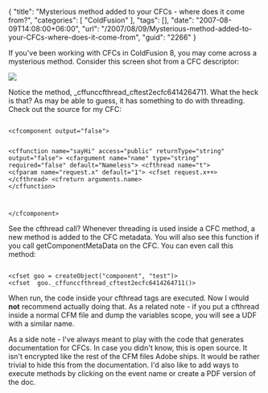 {
	"title": "Mysterious method added to your CFCs - where does it come from?",
	"categories": [
		"ColdFusion"
	],
	"tags": [],
	"date": "2007-08-09T14:08:00+06:00",
	"url": "/2007/08/09/Mysterious-method-added-to-your-CFCs-where-does-it-come-from",
	"guid": "2266"
}

If you've been working with CFCs in ColdFusion 8, you may come across a mysterious method. Consider this screen shot from a CFC descriptor:

<img src="http://www.raymondcamden.com/images/Picture%2011.png">

Notice the method, _cffunccfthread_cftest2ecfc6414264711. What the heck is that? As may be able to guess, it has something to do with threading. Check out the source for my CFC:

<code>
&lt;cfcomponent output="false"&gt;

&lt;cffunction name="sayHi" access="public" returnType="string" output="false"&gt;
	&lt;cfargument name="name" type="string" required="false" default="Nameless"&gt;
	&lt;cfthread name="t"&gt;
	&lt;cfparam name="request.x" default="1"&gt;
	&lt;cfset request.x++&gt;
	&lt;/cfthread&gt;
	&lt;cfreturn arguments.name&gt;	
&lt;/cffunction&gt;

&lt;/cfcomponent&gt;
</code>

See the cfthread call? Whenever threading is used inside a CFC method, a new method is added to the CFC metadata. You will also see this function if you call getComponentMetaData on the CFC. You can even call this method:

<code>
&lt;cfset goo = createObject("component", "test")&gt;
&lt;cfset  goo._cffunccfthread_cftest2ecfc6414264711()&gt;
</code>

When run, the code inside your cfthread tags are executed. Now I would <b>not</b> recommend actually doing that. As a related note - if you put a cfthread inside a normal CFM file and dump the variables scope, you will see a UDF with a similar name.

As a side note - I've always meant to play with the code that generates documentation for CFCs. In case you didn't know, this is open source. It isn't encrypted like the rest of the CFM files Adobe ships. It would be rather trivial to hide this from the documentation. I'd also like to add ways to execute methods by clicking on the event name or create a PDF version of the doc.